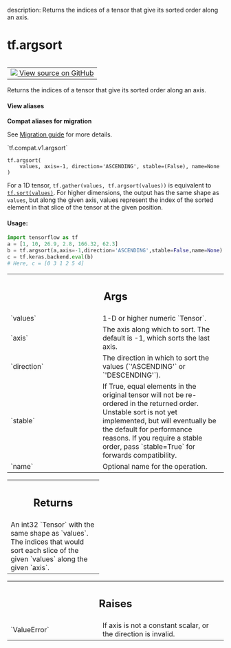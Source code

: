 description: Returns the indices of a tensor that give its sorted order along an axis.

<div itemscope itemtype="http://developers.google.com/ReferenceObject">
<meta itemprop="name" content="tf.argsort" />
<meta itemprop="path" content="Stable" />
</div>

# tf.argsort

<!-- Insert buttons and diff -->

<table class="tfo-notebook-buttons tfo-api nocontent" align="left">
<td>
  <a target="_blank" href="https://github.com/tensorflow/tensorflow/blob/r2.4/tensorflow/python/ops/sort_ops.py#L71-L112">
    <img src="https://www.tensorflow.org/images/GitHub-Mark-32px.png" />
    View source on GitHub
  </a>
</td>
</table>



Returns the indices of a tensor that give its sorted order along an axis.

<section class="expandable">
  <h4 class="showalways">View aliases</h4>
  <p>
<b>Compat aliases for migration</b>
<p>See
<a href="https://www.tensorflow.org/guide/migrate">Migration guide</a> for
more details.</p>
<p>`tf.compat.v1.argsort`</p>
</p>
</section>

<pre class="devsite-click-to-copy prettyprint lang-py tfo-signature-link">
<code>tf.argsort(
    values, axis=-1, direction='ASCENDING', stable=(False), name=None
)
</code></pre>



<!-- Placeholder for "Used in" -->

For a 1D tensor, `tf.gather(values, tf.argsort(values))` is equivalent to
<a href="../tf/sort.md"><code>tf.sort(values)</code></a>. For higher dimensions, the output has the same shape as
`values`, but along the given axis, values represent the index of the sorted
element in that slice of the tensor at the given position.

#### Usage:



```python
import tensorflow as tf
a = [1, 10, 26.9, 2.8, 166.32, 62.3]
b = tf.argsort(a,axis=-1,direction='ASCENDING',stable=False,name=None)
c = tf.keras.backend.eval(b)
# Here, c = [0 3 1 2 5 4]
```

<!-- Tabular view -->
 <table class="responsive fixed orange">
<colgroup><col width="214px"><col></colgroup>
<tr><th colspan="2"><h2 class="add-link">Args</h2></th></tr>

<tr>
<td>
`values`
</td>
<td>
1-D or higher numeric `Tensor`.
</td>
</tr><tr>
<td>
`axis`
</td>
<td>
The axis along which to sort. The default is -1, which sorts the last
axis.
</td>
</tr><tr>
<td>
`direction`
</td>
<td>
The direction in which to sort the values (`'ASCENDING'` or
`'DESCENDING'`).
</td>
</tr><tr>
<td>
`stable`
</td>
<td>
If True, equal elements in the original tensor will not be
re-ordered in the returned order. Unstable sort is not yet implemented,
but will eventually be the default for performance reasons. If you require
a stable order, pass `stable=True` for forwards compatibility.
</td>
</tr><tr>
<td>
`name`
</td>
<td>
Optional name for the operation.
</td>
</tr>
</table>



<!-- Tabular view -->
 <table class="responsive fixed orange">
<colgroup><col width="214px"><col></colgroup>
<tr><th colspan="2"><h2 class="add-link">Returns</h2></th></tr>
<tr class="alt">
<td colspan="2">
An int32 `Tensor` with the same shape as `values`. The indices that would
sort each slice of the given `values` along the given `axis`.
</td>
</tr>

</table>



<!-- Tabular view -->
 <table class="responsive fixed orange">
<colgroup><col width="214px"><col></colgroup>
<tr><th colspan="2"><h2 class="add-link">Raises</h2></th></tr>

<tr>
<td>
`ValueError`
</td>
<td>
If axis is not a constant scalar, or the direction is invalid.
</td>
</tr>
</table>

